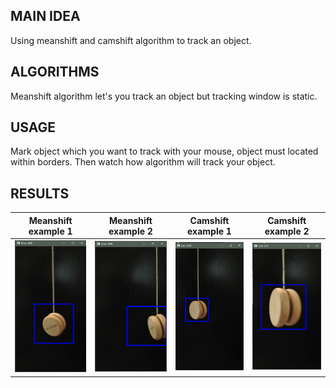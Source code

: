 ## MAIN IDEA
Using meanshift and camshift algorithm to track an object.

## ALGORITHMS
Meanshift algorithm let's you track an object but tracking window is static.

## USAGE
Mark object which you want to track with your mouse, object must located within borders. Then watch how algorithm will track your object.

## RESULTS

|Meanshift example 1    |  Meanshift example 2    |Camshift example 1 |  Camshift example 2 |
:-------------------------:|:-------------------------:|:-------------------------:|:-------------------------:
<img src="Images/1.png" alt="drawing" width="200"/>  |  <img src="Images/2.png" alt="drawing" width="200"/>  |<img src="Images/1b.png" alt="drawing" width="200"/> |  <img src="Images/2b.png" alt="drawing" width="200"/> 
